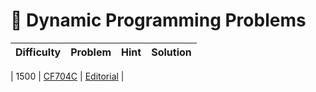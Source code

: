 # 📝 Dynamic Programming Problems

| Difficulty | Problem | Hint | Solution |
|------------|---------|------|----------|

| 1500 | [CF704C](https://codeforces.com/contest/1492/problem/C) | [Editorial](https://codeforces.com/blog/entry/87792) |